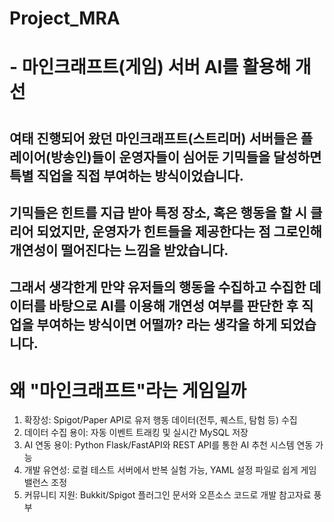 # Project_MRA
# - 마인크래프트(게임) 서버 AI를 활용해 개선
# 
## 여태 진행되어 왔던 마인크래프트(스트리머) 서버들은 플레이어(방송인)들이 운영자들이 심어둔 기믹들을 달성하면 특별 직업을 직접 부여하는 방식이었습니다.
## 기믹들은 힌트를 지급 받아 특정 장소, 혹은 행동을 할 시 클리어 되었지만, 운영자가 힌트들을 제공한다는 점 그로인해 개연성이 떨어진다는 느낌을 받았습니다.
## 그래서 생각한게 만약 유저들의 행동을 수집하고 수집한 데이터를 바탕으로 AI를 이용해 개연성 여부를 판단한 후 직업을 부여하는 방식이면 어떨까? 라는 생각을 하게 되었습니다.

# 왜 "마인크래프트"라는 게임일까
1.  확장성: Spigot/Paper API로 유저 행동 데이터(전투, 퀘스트, 탐험 등) 수집
2.	데이터 수집 용이: 자동 이벤트 트래킹 및 실시간 MySQL 저장
3.	AI 연동 용이: Python Flask/FastAPI와 REST API를 통한 AI 추천 시스템 연동 가능
4.  개발 유연성: 로컬 테스트 서버에서 반복 실험 가능, YAML 설정 파일로 쉽게 게임 밸런스 조정
5.  커뮤니티 지원: Bukkit/Spigot 플러그인 문서와 오픈소스 코드로 개발 참고자료 풍부
